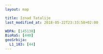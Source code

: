 ```yaml
---
layout: map

title: Iznad Tatalije
last_modified_at: 2018-05-22T23:33:58+02:00

WDPA: [145138]
BioRaS: [440]
geoSrbija:
  L1_183: [44]
---
```

